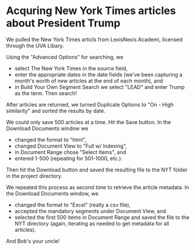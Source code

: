 # Acquring New York Times articles about President Trump
We pulled the New York Times articls from LexisNexis Academi, licensed through the UVA Libary.

Using the "Advanced Options" for searching, we
* select The New York Times in the source field,
* enter the appropriate dates in the date fields (we've been capturing a month's worth of new articles at the end of each month), and
* in Build Your Own Segment Search we select "LEAD" and enter Trump as the term. Then search!

After articles are returned, we turned Duplicate Options to "On - High similarity" and sorted the results by date.

We could only save 500 articles at a time. Hit the Save button. In the Download Documents window we
* changed the format to "html",
* changed Document View to "Full w/ Indexing",
* in Document Range chose "Select Items", and
* entered 1-500 (repeating for 501-1000, etc.).

Then hit the Download button and saved the resulting file to the NYT folder in the project directory.

We repeated this process as second time to retrieve the article metadata. In the Download Documents window, we
* changed the format to "Excel" (really a csv file),
* accepted the mandatory segments under Document View, and
* selected the first 500 items in Document Range and saved the file to the NYT directory (again, iterating as needed to get metadata for all articles).

And Bob's your uncle!
